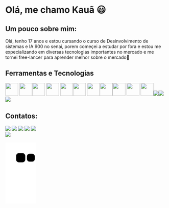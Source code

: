 # Olá, me chamo Kauã 😃
## Um pouco sobre mim:
Olá, tenho 17 anos e estou cursando o curso de Desinvolvimento de sistemas e IA 900 no senai, porem
começei a estudar por fora e estou me expecializando em diversas tecnologias importantes no mercado
e me tornei free-lancer para aprender melhor sobre o mercado🚀 



## Ferramentas e Tecnologias

<img src="https://cdn.jsdelivr.net/gh/devicons/devicon/icons/html5/html5-original.svg" width="40" height="40" /> <img src="https://cdn.jsdelivr.net/gh/devicons/devicon/icons/css3/css3-original.svg" width="40" height="40" /><img src="https://cdn.jsdelivr.net/gh/devicons/devicon/icons/bootstrap/bootstrap-original.svg" width="40" height="40" /> <img src="https://cdn.jsdelivr.net/gh/devicons/devicon/icons/figma/figma-original.svg" width="40" height="40" /> <img src="https://cdn.jsdelivr.net/gh/devicons/devicon/icons/vscode/vscode-original.svg"  width="40" height="40"/><img src="https://cdn.jsdelivr.net/gh/devicons/devicon/icons/git/git-original.svg" width="40" height="40"/> <img src="https://cdn.jsdelivr.net/gh/devicons/devicon/icons/javascript/javascript-original.svg" width="40" height="40" /><img src="https://cdn.jsdelivr.net/gh/devicons/devicon/icons/java/java-original-wordmark.svg" width="40" height="40"/><img src=https://cdn.jsdelivr.net/gh/devicons/devicon/icons/nodejs/nodejs-original.svg width="40" height="40"/> <img src="https://cdn.jsdelivr.net/gh/devicons/devicon/icons/jquery/jquery-original.svg" width="40" height="40" /> <img src= "https://cdn.jsdelivr.net/gh/devicons/devicon/icons/postgresql/postgresql-original-wordmark.svg" width="40" height="40"/><img src="https://cdn.jsdelivr.net/gh/devicons/devicon/icons/mysql/mysql-original.svg" whidth="40" height="40" /><img src="https://cdn.jsdelivr.net/gh/devicons/devicon/icons/mongodb/mongodb-original-wordmark.svg"  whidth="40" height="40"/><img src="https://cdn.jsdelivr.net/gh/devicons/devicon/icons/azure/azure-original.svg" whidth="40" height="40"/>




## Contatos:

<div>
<a href="https://www.youtube.com/https://www.youtube.com/channel/UCRIr72xZSftBjm-_S95sZvw/featured" target="_blank"><img src="https://img.shields.io/badge/YouTube-FF0000?style=for-the-badge&logo=youtube&logoColor=white" target="_blank"></a>
<a href="https://instagram.com/https://www.instagram.com/kaua_prestes1/" target="_blank"><img src="https://img.shields.io/badge/-Instagram-%23E4405F?style=for-the-badge&logo=instagram&logoColor=white" target="_blank"></a>
<a href="https://www.twitch.tv/seu-usuário-aqui" target="_blank"><img src="https://img.shields.io/badge/Twitch-9146FF?style=for-the-badge&logo=twitch&logoColor=white" target="_blank"></a>
<a href = "mailto:contato@seu-usuário-aqui"><img src="https://img.shields.io/badge/Gmail-D14836?style=for-the-badge&logo=gmail&logoColor=white" target="_blank"></a>
<a href="https://www.linkedin.com/in/seu-usuário-linkedln-aqui" target="_blank"><img src="https://img.shields.io/badge/-LinkedIn-%230077B5?style=for-the-badge&logo=linkedin&logoColor=white" target="_blank"></a>   
</div>
  
  
  <div>
  <img src="https://acegif.com/wp-content/uploads/cat-typing-21.gif" style= "text aling: center;">

  
  ![Snake animation](https://github.com/rafaballerini/rafaballerini/blob/output/github-contribution-grid-snake.svg)
 
 

  
 
